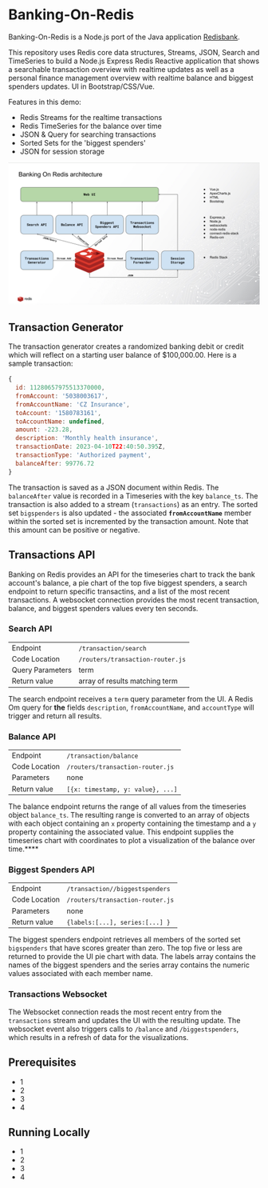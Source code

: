 # Banking-On-Redis

Banking-On-Redis is a Node.js port of the Java application [Redisbank](https://github.com/Redislabs-Solution-Architects/**redisbank**). 

This repository uses Redis core data structures, Streams, JSON, Search and TimeSeries to build a Node.js Express Redis Reactive application that shows a searchable transaction overview with realtime updates as well as a personal finance management overview with realtime balance and biggest spenders updates. UI in Bootstrap/CSS/Vue.

Features in this demo:

- Redis Streams for the realtime transactions
- Redis TimeSeries for the balance over time
- JSON & Query for searching transactions
- Sorted Sets for the 'biggest spenders'
- JSON for session storage

![Architecture Diagram](./docs/architecture-diagram.png)

## Transaction Generator
The transaction generator creates a randomized banking debit or credit which will reflect on a starting user balance of $100,000.00. Here is a sample transaction:

```javascript
{
  id: 11280657975513370000,
  fromAccount: '5038003617',
  fromAccountName: 'CZ Insurance',
  toAccount: '1580783161',
  toAccountName: undefined,
  amount: -223.28,
  description: 'Monthly health insurance',
  transactionDate: 2023-04-10T22:40:50.395Z,
  transactionType: 'Authorized payment',
  balanceAfter: 99776.72
}
```

 The transaction is saved as a JSON document within Redis. The `balanceAfter` value is recorded in a Timeseries with the key `balance_ts`. The transaction is also added to a stream (`transactions`) as an entry. The sorted set `bigspenders` is also updated - the associated **`fromAccountName`** member within the sorted set is incremented by the transaction amount. Note that this amount can be positive or negative.

## Transactions API
Banking on Redis provides an API for the timeseries chart to track the bank account's balance, a pie chart of the top five biggest spenders, a search endpoint to return specific transactins, and a list of the most recent transactions. A websocket connection provides the most recent transaction, balance, and biggest spenders values every ten seconds. 

### Search API
|||
|--|--|
| Endpoint | `/transaction/search` |
| Code Location | `/routers/transaction-router.js` |
| Query Parameters | term |
| Return value | array of results matching term |  

The search endpoint receives a `term` query parameter from the UI. A Redis Om query for **the** fields `description`, `fromAccountName`, and `accountType` will trigger and return all results.

### Balance API
|||
|--|--|
| Endpoint | `/transaction/balance` |
| Code Location | `/routers/transaction-router.js` |
| Parameters | none |
| Return value | `[{x: timestamp, y: value}, ...]` | 

The balance endpoint returns the range of all values from the timeseries object `balance_ts`. The resulting range is converted to an array of objects with each object containing an `x` property containing the timestamp and a `y` property containing the associated value.  This endpoint supplies the timeseries chart with coordinates to plot a visualization of the balance over time.****

### Biggest Spenders API
|||
|--|--|
| Endpoint | `/transaction//biggestspenders` |
| Code Location | `/routers/transaction-router.js` |
| Parameters | none |
| Return value | `{labels:[...], series:[...] }` | 

The biggest spenders endpoint retrieves all members of the sorted set `bigspenders` that have scores greater than zero. The top five or less are returned to provide the UI pie chart with data. The labels array contains the names of the biggest spenders and the series array contains the numeric values associated with each member name.

### Transactions Websocket
The Websocket connection reads the most recent entry from the `transactions` stream and updates the UI with the resulting update. The websocket event also triggers calls to `/balance` and `/biggestspenders`, which results in a refresh of data for the visualizations.


## Prerequisites

- 1
- 2
- 3
- 4

## Running Locally

- 1
- 2
- 3
- 4

